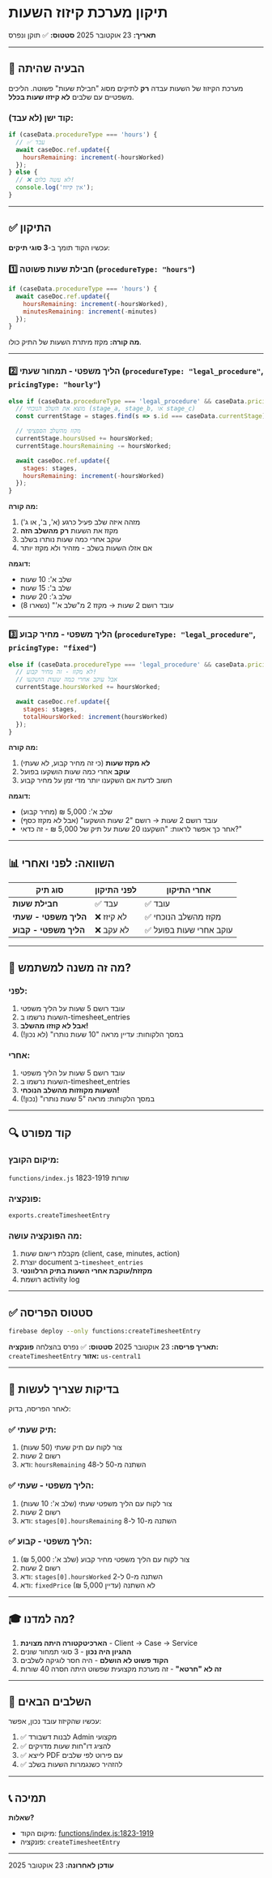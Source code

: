 # תיקון מערכת קיזוז השעות

**תאריך:** 23 אוקטובר 2025
**סטטוס:** ✅ תוקן ונפרס

---

## 🐛 הבעיה שהיתה

מערכת הקיזוז של השעות עבדה **רק** לתיקים מסוג "חבילת שעות" פשוטה.
הליכים משפטיים עם שלבים **לא קיזזו שעות בכלל**.

### קוד ישן (לא עבד):
```javascript
if (caseData.procedureType === 'hours') {
  // ✅ עבד
  await caseDoc.ref.update({
    hoursRemaining: increment(-hoursWorked)
  });
} else {
  // ❌ לא עשה כלום!
  console.log('אין קיזוז');
}
```

---

## ✅ התיקון

עכשיו הקוד תומך ב-**3 סוגי תיקים**:

### 1️⃣ חבילת שעות פשוטה (`procedureType: "hours"`)
```javascript
if (caseData.procedureType === 'hours') {
  await caseDoc.ref.update({
    hoursRemaining: increment(-hoursWorked),
    minutesRemaining: increment(-minutes)
  });
}
```
**מה קורה:** מקזז מיתרת השעות של התיק כולו.

---

### 2️⃣ הליך משפטי - תמחור שעתי (`procedureType: "legal_procedure"`, `pricingType: "hourly"`)
```javascript
else if (caseData.procedureType === 'legal_procedure' && caseData.pricingType === 'hourly') {
  // מוצא את השלב הנוכחי (stage_a, stage_b, או stage_c)
  const currentStage = stages.find(s => s.id === caseData.currentStage);

  // מקזז מהשלב הספציפי
  currentStage.hoursUsed += hoursWorked;
  currentStage.hoursRemaining -= hoursWorked;

  await caseDoc.ref.update({
    stages: stages,
    hoursRemaining: increment(-hoursWorked)
  });
}
```

**מה קורה:**
1. מזהה איזה שלב פעיל כרגע (א', ב', או ג')
2. מקזז את השעות **רק מהשלב הזה**
3. עוקב אחרי כמה שעות נותרו בשלב
4. אם אזלו השעות בשלב - מזהיר ולא מקזז יותר

**דוגמה:**
- שלב א': 10 שעות
- שלב ב': 15 שעות
- שלב ג': 20 שעות
- עובד רושם 2 שעות → מקזז 2 מ"שלב א'" (נשארו 8)

---

### 3️⃣ הליך משפטי - מחיר קבוע (`procedureType: "legal_procedure"`, `pricingType: "fixed"`)
```javascript
else if (caseData.procedureType === 'legal_procedure' && caseData.pricingType === 'fixed') {
  // לא מקזז - זה מחיר קבוע!
  // אבל עוקב אחרי כמה שעות הושקעו
  currentStage.hoursWorked += hoursWorked;

  await caseDoc.ref.update({
    stages: stages,
    totalHoursWorked: increment(hoursWorked)
  });
}
```

**מה קורה:**
1. **לא מקזז שעות** (כי זה מחיר קבוע, לא שעתי)
2. **עוקב** אחרי כמה שעות הושקעו בפועל
3. חשוב לדעת אם השקענו יותר מדי זמן על מחיר קבוע

**דוגמה:**
- שלב א': 5,000 ₪ (מחיר קבוע)
- עובד רושם 2 שעות → רושם "2 שעות הושקעו" (אבל לא מקזז כסף)
- אחר כך אפשר לראות: "השקענו 20 שעות על תיק של 5,000 ₪ - זה כדאי?"

---

## 📊 השוואה: לפני ואחרי

| סוג תיק | לפני התיקון | אחרי התיקון |
|---------|-------------|-------------|
| **חבילת שעות** | ✅ עבד | ✅ עובד |
| **הליך משפטי - שעתי** | ❌ לא קיזז | ✅ מקזז מהשלב הנוכחי |
| **הליך משפטי - קבוע** | ❌ לא עקב | ✅ עוקב אחרי שעות בפועל |

---

## 🎯 מה זה משנה למשתמש?

### לפני:
1. עובד רושם 5 שעות על הליך משפטי
2. השעות נרשמו ב-timesheet_entries
3. **אבל לא קוזזו מהשלב!**
4. במסך הלקוחות: עדיין מראה "10 שעות נותרו" (לא נכון!)

### אחרי:
1. עובד רושם 5 שעות על הליך משפטי
2. השעות נרשמו ב-timesheet_entries
3. **השעות מקוזזות מהשלב הנוכחי!**
4. במסך הלקוחות: מראה "5 שעות נותרו" (נכון!)

---

## 🔍 קוד מפורט

### מיקום הקובץ:
`functions/index.js` שורות 1823-1919

### פונקציה:
`exports.createTimesheetEntry`

### מה הפונקציה עושה:
1. מקבלת רישום שעות (client, case, minutes, action)
2. יוצרת document ב-`timesheet_entries`
3. **מקזזת/עוקבת אחרי השעות בתיק הרלוונטי**
4. רושמת activity log

---

## ✅ סטטוס הפריסה

```bash
firebase deploy --only functions:createTimesheetEntry
```

**תאריך פריסה:** 23 אוקטובר 2025
**סטטוס:** ✅ נפרס בהצלחה
**פונקציה:** `createTimesheetEntry`
**אזור:** `us-central1`

---

## 📝 בדיקות שצריך לעשות

לאחר הפריסה, בדוק:

### ✅ תיק שעתי:
1. צור לקוח עם תיק שעתי (50 שעות)
2. רשום 2 שעות
3. ודא: `hoursRemaining` השתנה מ-50 ל-48

### ✅ הליך משפטי - שעתי:
1. צור לקוח עם הליך משפטי שעתי (שלב א': 10 שעות)
2. רשום 2 שעות
3. ודא: `stages[0].hoursRemaining` השתנה מ-10 ל-8

### ✅ הליך משפטי - קבוע:
1. צור לקוח עם הליך משפטי מחיר קבוע (שלב א': 5,000 ₪)
2. רשום 2 שעות
3. ודא: `stages[0].hoursWorked` השתנה מ-0 ל-2
4. ודא: `fixedPrice` לא השתנה (עדיין 5,000 ₪)

---

## 🎓 מה למדנו?

1. **הארכיטקטורה היתה מצוינת** - Client → Case → Service
2. **ההגיון היה נכון** - 3 סוגי תמחור שונים
3. **הקוד פשוט לא הושלם** - היה חסר לוגיקה לשלבים
4. **זה לא "חרטא"** - זה מערכת מקצועית שפשוט היתה חסרה 40 שורות

---

## 🚀 השלבים הבאים

עכשיו שהקיזוז עובד נכון, אפשר:

1. ✅ לבנות דשבורד Admin מקצועי
2. ✅ להציג דו"חות שעות מדויקים
3. ✅ לייצא PDF עם פירוט לפי שלבים
4. ✅ להזהיר כשנגמרות השעות בשלב

---

## 📞 תמיכה

**שאלות?**
- מיקום הקוד: [functions/index.js:1823-1919](functions/index.js#L1823-L1919)
- פונקציה: `createTimesheetEntry`

---

**עודכן לאחרונה:** 23 אוקטובר 2025
